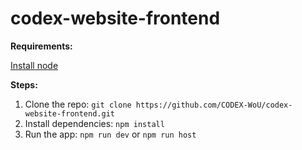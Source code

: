 # codex-website-frontend

**Requirements:**

[Install node](https://nodejs.org/en)

**Steps:**

1. Clone the repo: `git clone https://github.com/CODEX-WoU/codex-website-frontend.git`
2. Install dependencies: `npm install`
3. Run the app: `npm run dev` or `npm run host`
